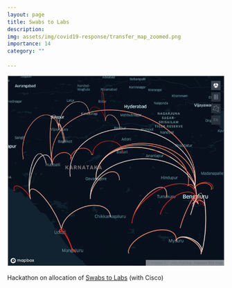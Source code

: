 ```yaml
---
layout: page
title: Swabs to Labs
description: 
img: assets/img/covid19-response/transfer_map_zoomed.png
importance: 14
category: ""

---
```




![](/assets/img/covid19-response/transfer_map_zoomed.png)

Hackathon on allocation of [Swabs to Labs](https://cni.iisc.ac.in/hackathon2020/) (with Cisco)